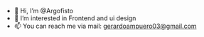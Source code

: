 - 👋 Hi, I’m @Argofisto
- 👀 I’m interested in Frontend and ui design
- 📫 You can reach me via mail: gerardoampuero03@gmail.com

<!---
Argofisto/Argofisto is a ✨ special ✨ repository because its `README.md` (this file) appears on your GitHub profile.
You can click the Preview link to take a look at your changes.
--->
